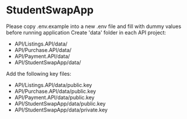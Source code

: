 # StudentSwapApp
Please copy .env.example into a new .env file and fill with dummy values before running application
Create 'data' folder in each API project:
   - API/Listings.API/data/
   - API/Purchase.API/data/
   - API/Payment.API/data/
   - API/StudentSwapApp/data/

 Add the following key files:
   - API/Listings.API/data/public.key
   - API/Purchase.API/data/public.key  
   - API/Payment.API/data/public.key
   - API/StudentSwapApp/data/public.key
   - API/StudentSwapApp/data/private.key
